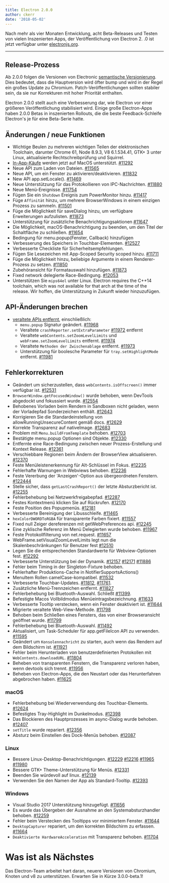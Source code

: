 ```yaml
---
title: Electron 2.0.0
author: ckerr
date: '2018-05-02'
---
```


Nach mehr als vier Monaten Entwicklung, acht Beta-Releases und Testen von vielen Inszenierten Apps, der Veröffentlichung von Electron 2. .0 ist jetzt verfügbar unter [electronjs.org](https://electronjs.org/).

---

## Release-Prozess

Ab 2.0.0 folgen die Versionen von Electronic [semantische Versionierung](https://electronjs.org/blog/electron-2-semantic-boogaloo). Dies bedeutet, dass die Hauptversion wird öfter bump und wird in der Regel ein großes Update zu Chromium. Patch-Veröffentlichungen sollten stabiler sein, da sie nur Korrekturen mit hoher Priorität enthalten.

Electron 2.0.0 stellt auch eine Verbesserung dar, wie Electron vor einer größeren Veröffentlichung stabilisiert wird. Einige große Electron-Apps haben 2.0.0 Betas in inszenierten Rollouts, die die beste Feedback-Schleife Electron's je für eine Beta-Serie hatte.

## Änderungen / neue Funktionen

 * Wichtige Beulen zu mehreren wichtigen Teilen der elektronischen Toolchain, darunter Chrome 61, Node 8.9.3, V8 6.1.534.41, GTK+ 3 unter Linux, aktualisierte Rechtschreibprüfung und Squirrel.
 * [In-App-Käufe](https://electronjs.org/blog/in-app-purchases) werden jetzt auf MacOS unterstützt. [#11292](https://github.com/electron/electron/pull/11292)
 * Neue API zum Laden von Dateien. [#11565](https://github.com/electron/electron/pull/11565)
 * Neue API, um ein Fenster zu aktivieren/deaktivieren. [#11832](https://github.com/electron/electron/pull/11832)
 * New API app.setLocale(). [#11469](https://github.com/electron/electron/pull/11469)
 * Neue Unterstützung für das Protokollieren von IPC-Nachrichten. [#11880](https://github.com/electron/electron/pull/11880)
 * Neue Menü-Ereignisse. [#11754](https://github.com/electron/electron/pull/11754)
 * Fügen Sie ein `Shutdown` Ereignis zum PowerMonitor hinzu. [#11417](https://github.com/electron/electron/pull/11417)
 * Füge `Affinität` hinzu, um mehrere BrowserWindows in einem einzigen Prozess zu sammeln. [#11501](https://github.com/electron/electron/pull/11501)
 * Füge die Möglichkeit für saveDialog hinzu, um verfügbare Erweiterungen aufzulisten. [#11873](https://github.com/electron/electron/pull/11873)
 * Unterstützung für zusätzliche Benachrichtigungsaktionen [#11647](https://github.com/electron/electron/pull/11647)
 * Die Möglichkeit, macOS-Benachrichtigung zu beenden, um den Titel der Schaltfläche zu schließen. [#11654](https://github.com/electron/electron/pull/11654)
 * Bedingung für menu.popup(Fenster, Callback) hinzufügen
 * Verbesserung des Speichers in Touchbar-Elementen. [#12527](https://github.com/electron/electron/pull/12527)
 * Verbesserte Checkliste für Sicherheitsempfehlungen.
 * Fügen Sie Lesezeichen mit App-Scoped Security scoped hinzu. [#11711](https://github.com/electron/electron/pull/11711)
 * Füge die Möglichkeit hinzu, beliebige Argumente in einem Renderer-Prozess zu setzen. [#11850](https://github.com/electron/electron/pull/11850)
 * Zubehöransicht für Formatauswahl hinzufügen. [#11873](https://github.com/electron/electron/pull/11873)
 * Fixed network delegierte Race-Bedingung. [#12053](https://github.com/electron/electron/pull/12053)
 * Unterstützen Sie `mips64el` unter Linux. Electron requires the C++14 toolchain, which was not available for that arch at the time of the release. Wir hoffen, die Unterstützung in Zukunft wieder hinzuzufügen.

## API-Änderungen brechen

 * [veraltete APIs entfernt](https://github.com/electron/electron/blob/v2.0.0-beta.8/docs/tutorial/planned-breaking-changes.md), einschließlich:
   * `menu.popup` Signatur geändert. [#11968](https://github.com/electron/electron/pull/11968)
   * Veraltete `crashReporter.setExtraParameter` [#11972](https://github.com/electron/electron/pull/11972) entfernt
   * Veraltete `webContents.setZoomLevelLimits` und `webFrame.setZoomLevelLimits` entfernt. [#11974](https://github.com/electron/electron/pull/11974)
   * Veraltete `Methoden der Zwischenablage` entfernt. [#11973](https://github.com/electron/electron/pull/11973)
   * Unterstützung für boolesche Parameter für `tray.setHighlightMode` entfernt. [#11981](https://github.com/electron/electron/pull/11981)

## Fehlerkorrekturen

 * Geändert um sicherzustellen, dass `webContents.isOffscreen()` immer verfügbar ist. [#12531](https://github.com/electron/electron/pull/12531)
 * `BrowserWindow.getFocusedWindow()` wurde behoben, wenn DevTools abgedockt und fokussiert wurde. [#12554](https://github.com/electron/electron/pull/12554)
 * Behobenes Vorladen beim Rendern in Sandboxen nicht geladen, wenn der Vorladepfad Sonderzeichen enthält. [#12643](https://github.com/electron/electron/pull/12643)
 * Korrigieren Sie die Standardeinstellung von allowRunningUnsecureContent gemäß docs. [#12629](https://github.com/electron/electron/pull/12629)
 * Korrekte Transparenz auf nativeImage. [#12683](https://github.com/electron/electron/pull/12683)
 * Problem mit `Menu.buildFromTemplate` behoben. [#12703](https://github.com/electron/electron/pull/12703)
 * Bestätigte menu.popup Optionen sind Objekte. [#12330](https://github.com/electron/electron/pull/12330)
 * Entfernte eine Race-Bedingung zwischen neuer Prozess-Erstellung und Kontext Release. [#12361](https://github.com/electron/electron/pull/12361)
 * Verschiebbare Regionen beim Ändern der BrowserView aktualisieren. [#12370](https://github.com/electron/electron/pull/12370)
 * Feste Menüleistenerkennung für Alt-Schlüssel im Fokus. [#12235](https://github.com/electron/electron/pull/12235)
 * Fehlerhafte Warnungen in Webviews behoben. [#12236](https://github.com/electron/electron/pull/12236)
 * Feste Vererbung der 'Anzeigen'-Option aus übergeordneten Fenstern. [#122444](https://github.com/electron/electron/pull/122444)
 * Stelle sicher, dass `getLastCrashReport()` der letzte Absturzbericht ist. [#12255](https://github.com/electron/electron/pull/12255)
 * Fehlerbehebung bei Netzwerkfreigabepfad. [#12287](https://github.com/electron/electron/pull/12287)
 * Festes Kontextmenü klicken Sie auf Rückrufen. [#12170](https://github.com/electron/electron/pull/12170)
 * Feste Position des Popupmenüs. [#12181](https://github.com/electron/electron/pull/12181)
 * Verbesserte Bereinigung der Libusschleife. [#11465](https://github.com/electron/electron/pull/11465)
 * `hexColorDWORDToRGBA` für transparente Farben fixiert. [#11557](https://github.com/electron/electron/pull/11557)
 * Fixed null Zeiger dereferenzen mit getWebPreferences api. [#12245](https://github.com/electron/electron/pull/12245)
 * Eine zyklische Referenz im Menü Delegierten wurde behoben. [#11967](https://github.com/electron/electron/pull/11967)
 * Feste Protokollfilterung von net.request. [#11657](https://github.com/electron/electron/pull/11657)
 * WebFrame.setVisualZoomLevelLimits legt nun die Skalenbeschränkungen für Benutzer fest [#12510](https://github.com/electron/electron/pull/12510)
 * Legen Sie die entsprechenden Standardwerte für Webview-Optionen fest. [#12292](https://github.com/electron/electron/pull/12292)
 * Verbesserte Unterstützung bei der Dynamik. [#12157](https://github.com/electron/electron/pull/12157) [#12171](https://github.com/electron/electron/pull/12171) [#11886](https://github.com/electron/electron/pull/11886)
 * Fehler beim Timing in der Singleton-Fixture behoben.
 * Fehlerhafter Produktions-Cache in NotifierSupportsActions()
 * MenuItem Rollen camelCase-kompatibel. [#11532](https://github.com/electron/electron/pull/11532)
 * Verbesserte Touchbar-Updates. [#11812](https://github.com/electron/electron/pull/11812), [#11761](https://github.com/electron/electron/pull/11761).
 * Zusätzliche Menü-Trennzeichen entfernt. [#11827](https://github.com/electron/electron/pull/11827)
 * Fehlerbehebung bei Bluetooth-Auswahl. Schließt [#11399](https://github.com/electron/electron/pull/11399).
 * Befestigte Macos Vollbildmodus Menüeintragsbezeichnung. [#11633](https://github.com/electron/electron/pull/11633)
 * Verbesserte Tooltip verstecken, wenn ein Fenster deaktiviert ist. [#11644](https://github.com/electron/electron/pull/11644)
 * Migrierte veraltete Web-View-Methode. [#11798](https://github.com/electron/electron/pull/11798)
 * Behoben beim Schließen eines Fensters, das von einer Browseransicht geöffnet wurde. [#11799](https://github.com/electron/electron/pull/11799)
 * Fehlerbehebung bei Bluetooth-Auswahl. [#11492](https://github.com/electron/electron/pull/11492)
 * Aktualisiert, um Task-Scheduler für app.getFileIcon API zu verwenden. [#11595](https://github.com/electron/electron/pull/11595)
 * Geändert um `Konsolennachricht` zu starten, auch wenn das Rendern auf dem Bildschirm ist. [#11921](https://github.com/electron/electron/pull/11921)
 * Fehler beim Herunterladen von benutzerdefinierten Protokollen mit `WebContents.downloadURL`. [#11804](https://github.com/electron/electron/pull/11804)
 * Beheben von transparenten Fenstern, die Transparenz verloren haben, wenn devtools sich trennt. [#11956](https://github.com/electron/electron/pull/11956)
 * Beheben von Electron-Apps, die den Neustart oder das Herunterfahren abgebrochen haben. [#11625](https://github.com/electron/electron/pull/11625)

### macOS
 * Fehlerbehebung bei Wiederverwendung des Touchbar-Elements. [#12624](https://github.com/electron/electron/pull/12624)
 * Befestigtes Tray-Highlight im Dunkelmodus. [#12398](https://github.com/electron/electron/pull/12398)
 * Das Blockieren des Hauptprozesses im async-Dialog wurde behoben. [#12407](https://github.com/electron/electron/pull/12407)
 * `setTitle` wurde repariert. [#12356](https://github.com/electron/electron/pull/12356)
 * Absturz beim Einstellen des Dock-Menüs behoben. [#12087](https://github.com/electron/electron/pull/12087)

### Linux
 * Bessere Linux-Desktop-Benachrichtigungen. [#12229](https://github.com/electron/electron/pull/12229) [#12216](https://github.com/electron/electron/pull/12216) [#11965](https://github.com/electron/electron/pull/11965) [#11980](https://github.com/electron/electron/pull/11980)
 * Bessere GTK+ Theme-Unterstützung für Menüs. [#12331](https://github.com/electron/electron/pull/12331)
 * Beenden Sie würdevoll auf linux. [#12139](https://github.com/electron/electron/pull/12139)
 * Verwenden Sie den Namen der App als Standard-Tooltip. [#12393](https://github.com/electron/electron/pull/12393)

### Windows
 * Visual Studio 2017 Unterstützung hinzugefügt. [#11656](https://github.com/electron/electron/pull/11656)
 * Es wurde das Übergeben der Ausnahme an den Systemabsturzhandler behoben. [#12259](https://github.com/electron/electron/pull/12259)
 * Fehler beim Verstecken des Tooltipps vor minimiertem Fenster. [#11644](https://github.com/electron/electron/pull/11644)
 * `DesktopCapturer` repariert, um den korrekten Bildschirm zu erfassen. [#11664](https://github.com/electron/electron/pull/11664)
 * `Deaktivierte HardwareAcceleration` mit Transparenz behoben. [#11704](https://github.com/electron/electron/pull/11704)

# Was ist als Nächstes

Das Electron-Team arbeitet hart daran, neuere Versionen von Chromium, Knoten und v8 zu unterstützen. Erwarten Sie in Kürze 3.0.0-beta.1!
